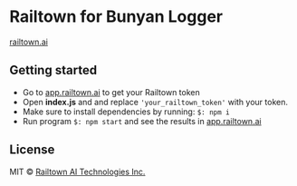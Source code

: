 # Railtown for Bunyan Logger
[railtown.ai](https://www.railtown.ai/)


## Getting started
- Go to [app.railtown.ai](https://app.railtown.ai/) to get your Railtown token
- Open **index.js** and and replace `'your_railtown_token'` with your token.
- Make sure to install dependencies by running: ```$: npm i ```
- Run program  ```$: npm start``` and see the results in [app.railtown.ai](https://app.railtown.ai/)

## License

MIT  © [Railtown AI Technologies Inc.](https://www.railtown.ai/)